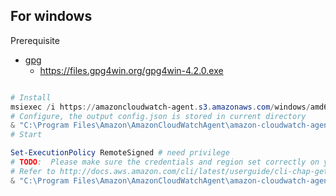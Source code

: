 ## For windows 

Prerequisite
- [gpg](https://gpg4win.org/)
  - https://files.gpg4win.org/gpg4win-4.2.0.exe
```Powershell

# Install
msiexec /i https://amazoncloudwatch-agent.s3.amazonaws.com/windows/amd64/latest/amazon-cloudwatch-agent.msi
# Configure, the output config.json is stored in current directory
& "C:\Program Files\Amazon\AmazonCloudWatchAgent\amazon-cloudwatch-agent-config-wizard"
# Start

Set-ExecutionPolicy RemoteSigned # need privilege
# TODO:  Please make sure the credentials and region set correctly on your hosts.
# Refer to http://docs.aws.amazon.com/cli/latest/userguide/cli-chap-getting-started.html
& "C:\Program Files\Amazon\AmazonCloudWatchAgent\amazon-cloudwatch-agent-ctl.ps1" -a fetch-config -m onPremise -s -c file:config.json

```


